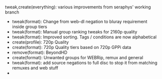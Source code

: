 tweak,create(everything): various improvements from seraphys' working branch

- tweak(format): Change from web-dl negation to bluray requirement inside group tiers
- tweak(format): Manual group ranking tweaks for 2160p quality
- tweak(format): Improved sorting. Tags / conditions are now alphabetical
- create(profile): 720p Quality
- create(format): 720p Quality tiers based on 720p GPPi data
- remove(format): BeyondHD
- create(format): Unwanted groups for WEBRip, remux and general
- tweak(format): add source negations to full disc to stop it from matching remuxes and web stuff
- 